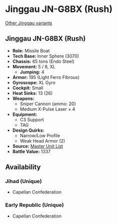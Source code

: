 # Jinggau JN-G8BX (Rush) 

[Other Jinggau variants](../jinggau.md) 

## Jinggau JN-G8BX (Rush) 

- **Role:** Missile Boat 
- **Tech Base:** Inner Sphere (3070) 
- **Chassis:** 65 tons (Endo Steel) 
- **Movement:** 5 / 8, XL 
  - **Jumping:** 4 
- **Armor:** 195 (Light Ferro Fibrous) 
- **Gyroscope:** XL Gyro 
- **Cockpit:** Small 
- **Heat Sinks:** 13 (26) 
- **Weapons:** 
  - Sniper Cannon (ammo: 20) 
  - Medium X-Pulse Laser × 4 
- **Equipment:** 
  - C3 Support 
  - TAG 
- **Design Quirks:** 
  - Narrow/Low Profile 
  - Weak Head Armor (2) 
- **Source:** [Master Unit List](http://masterunitlist.info/Unit/Details/1709) 
- **Battle Value:** 1337 

## Availability 

### Jihad (Unique) 

- Capellan Confederation 

### Early Republic (Unique) 

- Capellan Confederation 

